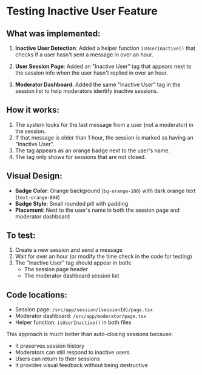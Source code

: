 # Testing Inactive User Feature

## What was implemented:

1. **Inactive User Detection**: Added a helper function `isUserInactive()` that checks if a user hasn't sent a message in over an hour.

2. **User Session Page**: Added an "Inactive User" tag that appears next to the session info when the user hasn't replied in over an hour.

3. **Moderator Dashboard**: Added the same "Inactive User" tag in the session list to help moderators identify inactive sessions.

## How it works:

1. The system looks for the last message from a user (not a moderator) in the session.
2. If that message is older than 1 hour, the session is marked as having an "Inactive User".
3. The tag appears as an orange badge next to the user's name.
4. The tag only shows for sessions that are not closed.

## Visual Design:

- **Badge Color**: Orange background (`bg-orange-100`) with dark orange text (`text-orange-800`)
- **Badge Style**: Small rounded pill with padding
- **Placement**: Next to the user's name in both the session page and moderator dashboard

## To test:

1. Create a new session and send a message
2. Wait for over an hour (or modify the time check in the code for testing)
3. The "Inactive User" tag should appear in both:
   - The session page header
   - The moderator dashboard session list

## Code locations:

- Session page: `/src/app/session/[sessionId]/page.tsx`
- Moderator dashboard: `/src/app/moderator/page.tsx`
- Helper function: `isUserInactive()` in both files

This approach is much better than auto-closing sessions because:
- It preserves session history
- Moderators can still respond to inactive users
- Users can return to their sessions
- It provides visual feedback without being destructive
